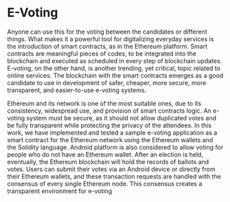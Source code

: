 # E-Voting
Anyone can use this for the voting between the candidates or different things.
What makes it a powerful tool for digitalizing everyday services is the introduction of smart contracts, as in the Ethereum platform. Smart contracts are meaningful pieces of codes, to be integrated into the blockchain and executed as scheduled in every step of blockchain updates. E-voting, on the other hand, is another trending, yet critical, topic related to online services. The blockchain with the smart contracts emerges as a good candidate to use in development of safer, cheaper, more secure, more transparent, and easier-to-use e-voting systems.  

Ethereum and its network is one of the most suitable ones, due to its consistency, widespread use, and provision of smart contracts logic. An e-voting system must be secure, as it should not allow duplicated votes and be fully transparent while protecting the privacy of the attendees. In this work, we have implemented and tested a sample e-voting application as a smart contract for the Ethereum network using the Ethereum wallets and the Solidity language. Android platform is also considered to allow voting for people who do not have an Ethereum wallet. After an election is held, eventually, the Ethereum blockchain will hold the records of ballots and votes. Users can submit their votes via an Android device or directly from their Ethereum wallets, and these transaction requests are handled with the consensus of every single Ethereum node. This consensus creates a transparent environment for e-voting
